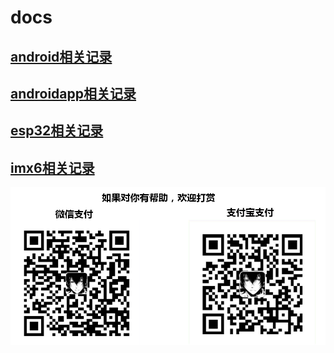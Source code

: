 # docs

## [android相关记录](https://github.com/hcly/docs/tree/master/android)

## [androidapp相关记录](https://github.com/hcly/docs/tree/master/androidapp)

## [esp32相关记录](https://github.com/hcly/docs/tree/master/esp32)

## [imx6相关记录](https://github.com/hcly/docs/tree/master/imx6)

![打赏](https://github.com/hcly/docs/blob/master/pics/zhifu.png)
